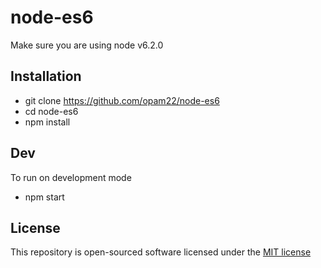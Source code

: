 # node-es6

  Make sure you are using node v6.2.0

## Installation

  - git clone https://github.com/opam22/node-es6
  - cd node-es6
  - npm install

## Dev
  To run on development mode
  - npm start
  
## License

This repository is open-sourced software licensed under the [MIT license](http://opensource.org/licenses/MIT)
